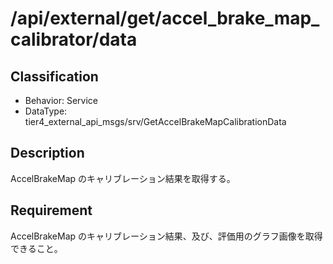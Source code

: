 # /api/external/get/accel_brake_map_calibrator/data

## Classification

- Behavior: Service
- DataType: tier4_external_api_msgs/srv/GetAccelBrakeMapCalibrationData

## Description

AccelBrakeMap のキャリブレーション結果を取得する。

## Requirement

AccelBrakeMap のキャリブレーション結果、及び、評価用のグラフ画像を取得できること。
